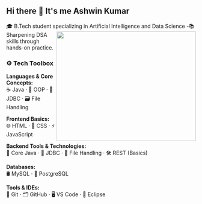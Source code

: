 ## Hi there 👋 It's me Ashwin Kumar

🎓 B.Tech student specializing in Artificial Intelligence and Data Science
<img align="right" width="370" height="290" src="https://i.pinimg.com/originals/47/f0/34/47f0342cec72b800463bf003eac1257e.gif">
   -📚 Sharpening DSA skills through hands-on practice.

### ⚙️ Tech Toolbox

**Languages & Core Concepts:**  
☕ Java · 🧱 OOP · 🔗 JDBC · 🗃️ File Handling

**Frontend Basics:**  
🌐 HTML · 🎨 CSS · ⚡ JavaScript

**Backend Tools & Technologies:**  
🧠 Core Java · 🔌 JDBC · 📂 File Handling · 🛠️ REST (Basics)

**Databases:**  
🛢️ MySQL · 🧾 PostgreSQL

**Tools & IDEs:**  
🔧 Git · 🗂️ GitHub · 🖥️ VS Code · 🧰 Eclipse

